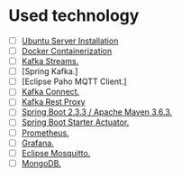 # Used technology

- [ ] [Ubuntu Server Installation](/assignment01/01-install-server.md#how-to-install-server)
- [ ] [Docker Containerization](/assignment01/02-docker-compose-iot.md#IoT-Docker-compose)
- [ ] [Kafka Streams.](/assignment05/01-analyze.md#aggregate-metrics-by-sensor-processor)
- [ ] [Spring Kafka.]
- [ ] [Eclipse Paho MQTT Client.]
- [ ] [Kafka Connect.](/assignment01/02-docker-compose-iot.md#kafka-connect)
- [ ] [Kafka Rest Proxy](/assignment01/02-docker-compose-iot.md)
- [ ] [Spring Boot 2.3.3 / Apache Maven 3.6.3.](/assignment03/01-ingest.md#apache-maven)
- [ ] [Spring Boot Starter Actuator.](/assignment03/01-ingest.md#spring-boot)
- [ ] [Prometheus.](/assignment01/02-docker-compose-iot.md#Prometheus)
- [ ] [Grafana.](/assignment07/01-visualization.md#data-visualization)
- [ ] [Eclipse Mosquitto.](/assignment01/02-docker-compose-iot.md#Eclipse-Mosquitto)
- [ ] [MongoDB.](/assignment01/02-docker-compose-iot.md#MongoDB)
